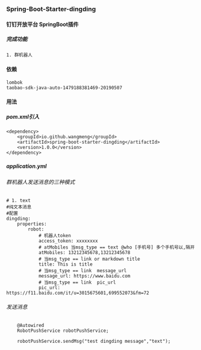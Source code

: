 ### Spring-Boot-Starter-dingding

#### 钉钉开放平台 SpringBoot插件

##### 完成功能

    1. 群机器人

#### 依赖

    lombok
    taobao-sdk-java-auto-1479188381469-20190507

#### 用法

##### pom.xml引入

    <dependency>
        <groupId>io.github.wangmeng</groupId>
        <artifactId>spring-boot-starter-dingding</artifactId>
        <version>1.0.0</version>
    </dependency>    
    
    
##### application.yml

###### 群机器人发送消息的三种模式

    # 1. text
    #纯文本消息
    #配置
    dingding:
        properties:
            robot:
                # 机器人token
                access_token: xxxxxxxx
                # atMobiles 当msg_type == text @who [手机号] 多个手机号以,隔开
                atMobiles: 13212345678,13212345678
                # 当msg_type == link or markdown title
                title: This is title
                # 当msg_type == link  message_url
                message_url: https://www.baidu.com
                # 当msg_type == link  pic_url
                pic_url: https://f11.baidu.com/it/u=3015675601,699552073&fm=72
                
                
###### 发送消息

        @Autowired
        RobotPushService robotPushService;
        
        robotPushService.sendMsg("test dingding message","text");                
                

        